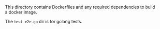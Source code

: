 This directory contains Dockerfiles and any required dependencies to build
a docker image.

The `test-e2e-go` dir is for golang tests.
